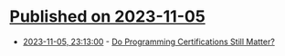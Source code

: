 # [Published on 2023-11-05](index.md)

* [2023-11-05, 23:13:00](https://developers.slashdot.org/story/23/11/05/2245227/do-programming-certifications-still-matter?utm_source=rss1.0mainlinkanon&utm_medium=feed) - [Do Programming Certifications Still Matter?](https://developers.slashdot.org/story/23/11/05/2245227/do-programming-certifications-still-matter?utm_source=rss1.0mainlinkanon&utm_medium=feed)
